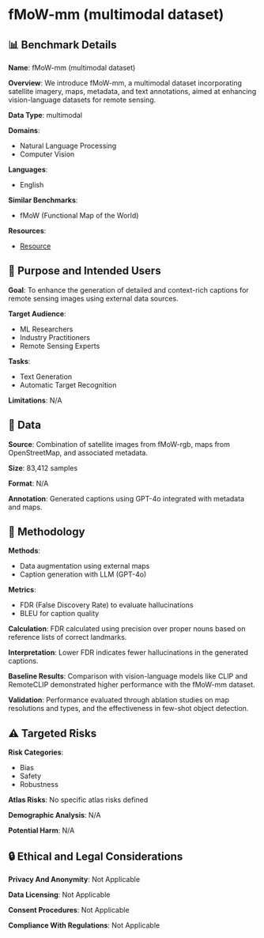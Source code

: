 # fMoW-mm (multimodal dataset)

## 📊 Benchmark Details

**Name**: fMoW-mm (multimodal dataset)

**Overview**: We introduce fMoW-mm, a multimodal dataset incorporating satellite imagery, maps, metadata, and text annotations, aimed at enhancing vision-language datasets for remote sensing.

**Data Type**: multimodal

**Domains**:
- Natural Language Processing
- Computer Vision

**Languages**:
- English

**Similar Benchmarks**:
- fMoW (Functional Map of the World)

**Resources**:
- [Resource](https://bit.ly/fMoW-mm)

## 🎯 Purpose and Intended Users

**Goal**: To enhance the generation of detailed and context-rich captions for remote sensing images using external data sources.

**Target Audience**:
- ML Researchers
- Industry Practitioners
- Remote Sensing Experts

**Tasks**:
- Text Generation
- Automatic Target Recognition

**Limitations**: N/A

## 💾 Data

**Source**: Combination of satellite images from fMoW-rgb, maps from OpenStreetMap, and associated metadata.

**Size**: 83,412 samples

**Format**: N/A

**Annotation**: Generated captions using GPT-4o integrated with metadata and maps.

## 🔬 Methodology

**Methods**:
- Data augmentation using external maps
- Caption generation with LLM (GPT-4o)

**Metrics**:
- FDR (False Discovery Rate) to evaluate hallucinations
- BLEU for caption quality

**Calculation**: FDR calculated using precision over proper nouns based on reference lists of correct landmarks.

**Interpretation**: Lower FDR indicates fewer hallucinations in the generated captions.

**Baseline Results**: Comparison with vision-language models like CLIP and RemoteCLIP demonstrated higher performance with the fMoW-mm dataset.

**Validation**: Performance evaluated through ablation studies on map resolutions and types, and the effectiveness in few-shot object detection.

## ⚠️ Targeted Risks

**Risk Categories**:
- Bias
- Safety
- Robustness

**Atlas Risks**:
No specific atlas risks defined

**Demographic Analysis**: N/A

**Potential Harm**: N/A

## 🔒 Ethical and Legal Considerations

**Privacy And Anonymity**: Not Applicable

**Data Licensing**: Not Applicable

**Consent Procedures**: Not Applicable

**Compliance With Regulations**: Not Applicable
